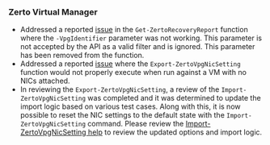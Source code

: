 

### Zerto Virtual Manager

* Addressed a reported [issue](https://github.com/ZertoPublic/ZertoApiWrapper/issues/60) in the `Get-ZertoRecoveryReport` function where the `-VpgIdentifier` parameter was not working. This parameter is not accepted by the API as a valid filter and is ignored. This parameter has been removed from the function.
* Addressed a reported [issue](https://github.com/ZertoPublic/ZertoApiWrapper/issues/60) where the `Export-ZertoVpgNicSetting` function would not properly execute when run against a VM with no NICs attached.
* In reviewing the `Export-ZertoVpgNicSetting`, a review of the `Import-ZertoVpgNicSetting` was completed and it was determined to update the import logic based on various test cases. Along with this, it is now possible to reset the NIC settings to the default state with the `Import-ZertoVpgNicSetting` command. Please review the [Import-ZertoVpgNicSetting help](https://github.com/ZertoPublic/ZertoApiWrapper/blob/master/docs/Import-ZertoVmNicSetting.md) to review the updated options and import logic.
